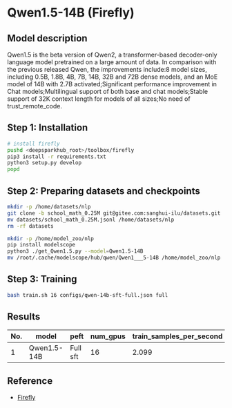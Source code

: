 # Qwen1.5-14B (Firefly)

## Model description

Qwen1.5 is the beta version of Qwen2, a transformer-based decoder-only language model pretrained on a large amount of
data. In comparison with the previous released Qwen, the improvements include:8 model sizes, including 0.5B, 1.8B, 4B,
7B, 14B, 32B and 72B dense models, and an MoE model of 14B with 2.7B activated;Significant performance improvement in
Chat models;Multilingual support of both base and chat models;Stable support of 32K context length for models of all
sizes;No need of trust_remote_code.

## Step 1: Installation

```sh
# install firefly
pushd <deepsparkhub_root>/toolbox/firefly
pip3 install -r requirements.txt
python3 setup.py develop
popd
```

## Step 2: Preparing datasets and checkpoints

```sh
mkdir -p /home/datasets/nlp
git clone -b school_math_0.25M git@gitee.com:sanghui-ilu/datasets.git
mv datasets/school_math_0.25M.jsonl /home/datasets/nlp
rm -rf datasets

mkdir -p /home/model_zoo/nlp
pip install modelscope
python3 ./get_Qwen1.5.py --model=Qwen1.5-14B
mv /root/.cache/modelscope/hub/qwen/Qwen1___5-14B /home/model_zoo/nlp
```

## Step 3: Training

```sh
bash train.sh 16 configs/qwen-14b-sft-full.json full  
```

## Results

| No. | model       | peft     | num_gpus | train_samples_per_second |
|-----|-------------|----------|----------|--------------------------|
| 1   | Qwen1.5-14B | Full sft | 16       | 2.099                    |

## Reference

- [Firefly](https://github.com/yangjianxin1/Firefly)
